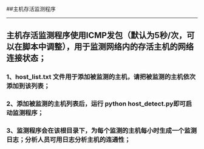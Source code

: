 ##主机存活监测程序
***
## 主机存活监测程序使用ICMP发包（默认为5秒/次，可以在脚本中调整），用于监测网络内的存活主机的网络连接状态；
### 1、host_list.txt 文件用于添加被监测的主机，请把被监测的主机依次添加到该列表；
### 2、添加被监测的主机列表后，运行 python host_detect.py即可启动监测程序；
### 3、监测程序会在该根目录下，为每个监测的主机每小时生成一个监测日志；分析人员可用日志分析主机的连通性；